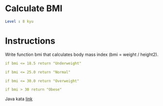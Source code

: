 # Calculate BMI

```yaml
Level : 8 kyu
```

# Instructions
Write function bmi that calculates body mass index (bmi = weight / height2).

```yaml
if bmi <= 18.5 return "Underweight"

if bmi <= 25.0 return "Normal"

if bmi <= 30.0 return "Overweight"

if bmi > 30 return "Obese"
```

Java kata [link](https://www.codewars.com/kata/57a429e253ba3381850000fb/train/java)
